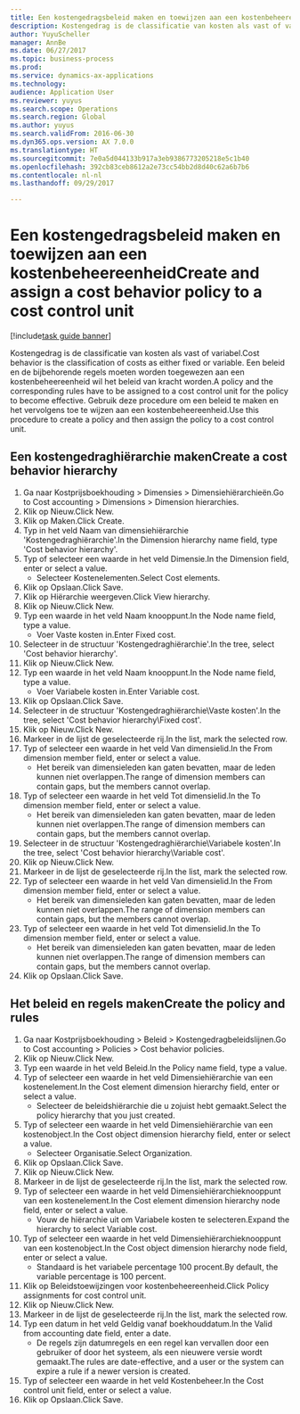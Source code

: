```yaml
--- 
title: Een kostengedragsbeleid maken en toewijzen aan een kostenbeheereenheid
description: Kostengedrag is de classificatie van kosten als vast of variabel.
author: YuyuScheller
manager: AnnBe
ms.date: 06/27/2017
ms.topic: business-process
ms.prod: 
ms.service: dynamics-ax-applications
ms.technology: 
audience: Application User
ms.reviewer: yuyus
ms.search.scope: Operations
ms.search.region: Global
ms.author: yuyus
ms.search.validFrom: 2016-06-30
ms.dyn365.ops.version: AX 7.0.0
ms.translationtype: HT
ms.sourcegitcommit: 7e0a5d044133b917a3eb9386773205218e5c1b40
ms.openlocfilehash: 392cb83ceb8612a2e73cc54bb2d8d40c62a6b7b6
ms.contentlocale: nl-nl
ms.lasthandoff: 09/29/2017

---
```

# <a name="create-and-assign-a-cost-behavior-policy-to-a-cost-control-unit"></a><span data-ttu-id="726bc-103">Een kostengedragsbeleid maken en toewijzen aan een kostenbeheereenheid</span><span class="sxs-lookup"><span data-stu-id="726bc-103">Create and assign a cost behavior policy to a cost control unit</span></span>

[!include[task guide banner](../../includes/task-guide-banner.md)]

<span data-ttu-id="726bc-104">Kostengedrag is de classificatie van kosten als vast of variabel.</span><span class="sxs-lookup"><span data-stu-id="726bc-104">Cost behavior is the classification of costs as either fixed or variable.</span></span> <span data-ttu-id="726bc-105">Een beleid en de bijbehorende regels moeten worden toegewezen aan een kostenbeheereenheid wil het beleid van kracht worden.</span><span class="sxs-lookup"><span data-stu-id="726bc-105">A policy and the corresponding rules have to be assigned to a cost control unit for the policy to become effective.</span></span> <span data-ttu-id="726bc-106">Gebruik deze procedure om een beleid te maken en het vervolgens toe te wijzen aan een kostenbeheereenheid.</span><span class="sxs-lookup"><span data-stu-id="726bc-106">Use this procedure to create a policy and then assign the policy to a cost control unit.</span></span>


## <a name="create-a-cost-behavior-hierarchy"></a><span data-ttu-id="726bc-107">Een kostengedraghiërarchie maken</span><span class="sxs-lookup"><span data-stu-id="726bc-107">Create a cost behavior hierarchy</span></span>
1. <span data-ttu-id="726bc-108">Ga naar Kostprijsboekhouding > Dimensies > Dimensiehiërarchieën.</span><span class="sxs-lookup"><span data-stu-id="726bc-108">Go to Cost accounting > Dimensions > Dimension hierarchies.</span></span>
2. <span data-ttu-id="726bc-109">Klik op Nieuw.</span><span class="sxs-lookup"><span data-stu-id="726bc-109">Click New.</span></span>
3. <span data-ttu-id="726bc-110">Klik op Maken.</span><span class="sxs-lookup"><span data-stu-id="726bc-110">Click Create.</span></span>
4. <span data-ttu-id="726bc-111">Typ in het veld Naam van dimensiehiërarchie 'Kostengedraghiërarchie'.</span><span class="sxs-lookup"><span data-stu-id="726bc-111">In the Dimension hierarchy name field, type 'Cost behavior hierarchy'.</span></span>
5. <span data-ttu-id="726bc-112">Typ of selecteer een waarde in het veld Dimensie.</span><span class="sxs-lookup"><span data-stu-id="726bc-112">In the Dimension field, enter or select a value.</span></span>
    * <span data-ttu-id="726bc-113">Selecteer Kostenelementen.</span><span class="sxs-lookup"><span data-stu-id="726bc-113">Select Cost elements.</span></span>  
6. <span data-ttu-id="726bc-114">Klik op Opslaan.</span><span class="sxs-lookup"><span data-stu-id="726bc-114">Click Save.</span></span>
7. <span data-ttu-id="726bc-115">Klik op Hiërarchie weergeven.</span><span class="sxs-lookup"><span data-stu-id="726bc-115">Click View hierarchy.</span></span>
8. <span data-ttu-id="726bc-116">Klik op Nieuw.</span><span class="sxs-lookup"><span data-stu-id="726bc-116">Click New.</span></span>
9. <span data-ttu-id="726bc-117">Typ een waarde in het veld Naam knooppunt.</span><span class="sxs-lookup"><span data-stu-id="726bc-117">In the Node name field, type a value.</span></span>
    * <span data-ttu-id="726bc-118">Voer Vaste kosten in.</span><span class="sxs-lookup"><span data-stu-id="726bc-118">Enter Fixed cost.</span></span>  
10. <span data-ttu-id="726bc-119">Selecteer in de structuur 'Kostengedraghiërarchie'.</span><span class="sxs-lookup"><span data-stu-id="726bc-119">In the tree, select 'Cost behavior hierarchy'.</span></span>
11. <span data-ttu-id="726bc-120">Klik op Nieuw.</span><span class="sxs-lookup"><span data-stu-id="726bc-120">Click New.</span></span>
12. <span data-ttu-id="726bc-121">Typ een waarde in het veld Naam knooppunt.</span><span class="sxs-lookup"><span data-stu-id="726bc-121">In the Node name field, type a value.</span></span>
    * <span data-ttu-id="726bc-122">Voer Variabele kosten in.</span><span class="sxs-lookup"><span data-stu-id="726bc-122">Enter Variable cost.</span></span>  
13. <span data-ttu-id="726bc-123">Klik op Opslaan.</span><span class="sxs-lookup"><span data-stu-id="726bc-123">Click Save.</span></span>
14. <span data-ttu-id="726bc-124">Selecteer in de structuur 'Kostengedraghiërarchie\Vaste kosten'.</span><span class="sxs-lookup"><span data-stu-id="726bc-124">In the tree, select 'Cost behavior hierarchy\Fixed cost'.</span></span>
15. <span data-ttu-id="726bc-125">Klik op Nieuw.</span><span class="sxs-lookup"><span data-stu-id="726bc-125">Click New.</span></span>
16. <span data-ttu-id="726bc-126">Markeer in de lijst de geselecteerde rij.</span><span class="sxs-lookup"><span data-stu-id="726bc-126">In the list, mark the selected row.</span></span>
17. <span data-ttu-id="726bc-127">Typ of selecteer een waarde in het veld Van dimensielid.</span><span class="sxs-lookup"><span data-stu-id="726bc-127">In the From dimension member field, enter or select a value.</span></span>
    * <span data-ttu-id="726bc-128">Het bereik van dimensieleden kan gaten bevatten, maar de leden kunnen niet overlappen.</span><span class="sxs-lookup"><span data-stu-id="726bc-128">The range of dimension members can contain gaps, but the members cannot overlap.</span></span>  
18. <span data-ttu-id="726bc-129">Typ of selecteer een waarde in het veld Tot dimensielid.</span><span class="sxs-lookup"><span data-stu-id="726bc-129">In the To dimension member field, enter or select a value.</span></span>
    * <span data-ttu-id="726bc-130">Het bereik van dimensieleden kan gaten bevatten, maar de leden kunnen niet overlappen.</span><span class="sxs-lookup"><span data-stu-id="726bc-130">The range of dimension members can contain gaps, but the members cannot overlap.</span></span>  
19. <span data-ttu-id="726bc-131">Selecteer in de structuur 'Kostengedraghiërarchie\Variabele kosten'.</span><span class="sxs-lookup"><span data-stu-id="726bc-131">In the tree, select 'Cost behavior hierarchy\Variable cost'.</span></span>
20. <span data-ttu-id="726bc-132">Klik op Nieuw.</span><span class="sxs-lookup"><span data-stu-id="726bc-132">Click New.</span></span>
21. <span data-ttu-id="726bc-133">Markeer in de lijst de geselecteerde rij.</span><span class="sxs-lookup"><span data-stu-id="726bc-133">In the list, mark the selected row.</span></span>
22. <span data-ttu-id="726bc-134">Typ of selecteer een waarde in het veld Van dimensielid.</span><span class="sxs-lookup"><span data-stu-id="726bc-134">In the From dimension member field, enter or select a value.</span></span>
    * <span data-ttu-id="726bc-135">Het bereik van dimensieleden kan gaten bevatten, maar de leden kunnen niet overlappen.</span><span class="sxs-lookup"><span data-stu-id="726bc-135">The range of dimension members can contain gaps, but the members cannot overlap.</span></span>  
23. <span data-ttu-id="726bc-136">Typ of selecteer een waarde in het veld Tot dimensielid.</span><span class="sxs-lookup"><span data-stu-id="726bc-136">In the To dimension member field, enter or select a value.</span></span>
    * <span data-ttu-id="726bc-137">Het bereik van dimensieleden kan gaten bevatten, maar de leden kunnen niet overlappen.</span><span class="sxs-lookup"><span data-stu-id="726bc-137">The range of dimension members can contain gaps, but the members cannot overlap.</span></span>  
24. <span data-ttu-id="726bc-138">Klik op Opslaan.</span><span class="sxs-lookup"><span data-stu-id="726bc-138">Click Save.</span></span>

## <a name="create-the-policy-and-rules"></a><span data-ttu-id="726bc-139">Het beleid en regels maken</span><span class="sxs-lookup"><span data-stu-id="726bc-139">Create the policy and rules</span></span>
1. <span data-ttu-id="726bc-140">Ga naar Kostprijsboekhouding > Beleid > Kostengedragbeleidslijnen.</span><span class="sxs-lookup"><span data-stu-id="726bc-140">Go to Cost accounting > Policies > Cost behavior policies.</span></span>
2. <span data-ttu-id="726bc-141">Klik op Nieuw.</span><span class="sxs-lookup"><span data-stu-id="726bc-141">Click New.</span></span>
3. <span data-ttu-id="726bc-142">Typ een waarde in het veld Beleid.</span><span class="sxs-lookup"><span data-stu-id="726bc-142">In the Policy name field, type a value.</span></span>
4. <span data-ttu-id="726bc-143">Typ of selecteer een waarde in het veld Dimensiehiërarchie van een kostenelement.</span><span class="sxs-lookup"><span data-stu-id="726bc-143">In the Cost element dimension hierarchy field, enter or select a value.</span></span>
    * <span data-ttu-id="726bc-144">Selecteer de beleidshiërarchie die u zojuist hebt gemaakt.</span><span class="sxs-lookup"><span data-stu-id="726bc-144">Select the policy hierarchy that you just created.</span></span>  
5. <span data-ttu-id="726bc-145">Typ of selecteer een waarde in het veld Dimensiehiërarchie van een kostenobject.</span><span class="sxs-lookup"><span data-stu-id="726bc-145">In the Cost object dimension hierarchy field, enter or select a value.</span></span>
    * <span data-ttu-id="726bc-146">Selecteer Organisatie.</span><span class="sxs-lookup"><span data-stu-id="726bc-146">Select Organization.</span></span>  
6. <span data-ttu-id="726bc-147">Klik op Opslaan.</span><span class="sxs-lookup"><span data-stu-id="726bc-147">Click Save.</span></span>
7. <span data-ttu-id="726bc-148">Klik op Nieuw.</span><span class="sxs-lookup"><span data-stu-id="726bc-148">Click New.</span></span>
8. <span data-ttu-id="726bc-149">Markeer in de lijst de geselecteerde rij.</span><span class="sxs-lookup"><span data-stu-id="726bc-149">In the list, mark the selected row.</span></span>
9. <span data-ttu-id="726bc-150">Typ of selecteer een waarde in het veld Dimensiehiërarchieknooppunt van een kostenelement.</span><span class="sxs-lookup"><span data-stu-id="726bc-150">In the Cost element dimension hierarchy node field, enter or select a value.</span></span>
    * <span data-ttu-id="726bc-151">Vouw de hiërarchie uit om Variabele kosten te selecteren.</span><span class="sxs-lookup"><span data-stu-id="726bc-151">Expand the hierarchy to select Variable cost.</span></span>  
10. <span data-ttu-id="726bc-152">Typ of selecteer een waarde in het veld Dimensiehiërarchieknooppunt van een kostenobject.</span><span class="sxs-lookup"><span data-stu-id="726bc-152">In the Cost object dimension hierarchy node field, enter or select a value.</span></span>
    * <span data-ttu-id="726bc-153">Standaard is het variabele percentage 100 procent.</span><span class="sxs-lookup"><span data-stu-id="726bc-153">By default, the variable percentage is 100 percent.</span></span>  
11. <span data-ttu-id="726bc-154">Klik op Beleidstoewijzingen voor kostenbeheereenheid.</span><span class="sxs-lookup"><span data-stu-id="726bc-154">Click Policy assignments for cost control unit.</span></span>
12. <span data-ttu-id="726bc-155">Klik op Nieuw.</span><span class="sxs-lookup"><span data-stu-id="726bc-155">Click New.</span></span>
13. <span data-ttu-id="726bc-156">Markeer in de lijst de geselecteerde rij.</span><span class="sxs-lookup"><span data-stu-id="726bc-156">In the list, mark the selected row.</span></span>
14. <span data-ttu-id="726bc-157">Typ een datum in het veld Geldig vanaf boekhouddatum.</span><span class="sxs-lookup"><span data-stu-id="726bc-157">In the Valid from accounting date field, enter a date.</span></span>
    * <span data-ttu-id="726bc-158">De regels zijn datumregels en een regel kan vervallen door een gebruiker of door het systeem, als een nieuwere versie wordt gemaakt.</span><span class="sxs-lookup"><span data-stu-id="726bc-158">The rules are date-effective, and a user or the system can expire a rule if a newer version is created.</span></span>  
15. <span data-ttu-id="726bc-159">Typ of selecteer een waarde in het veld Kostenbeheer.</span><span class="sxs-lookup"><span data-stu-id="726bc-159">In the Cost control unit field, enter or select a value.</span></span>
16. <span data-ttu-id="726bc-160">Klik op Opslaan.</span><span class="sxs-lookup"><span data-stu-id="726bc-160">Click Save.</span></span>


